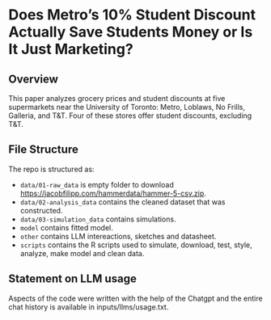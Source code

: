 # Does Metro’s 10% Student Discount Actually Save Students Money or Is It Just Marketing?

## Overview

This paper analyzes grocery prices and student discounts at five supermarkets near the University of Toronto: Metro, Loblaws, No Frills, Galleria, and T&T. Four of these stores offer student discounts, excluding T&T.


## File Structure

The repo is structured as:

-   `data/01-raw_data` is empty folder to download https://jacobfilipp.com/hammerdata/hammer-5-csv.zip.
-   `data/02-analysis_data` contains the cleaned dataset that was constructed.
-   `data/03-simulation_data` contains simulations.
-   `model` contains fitted model. 
-   `other` contains LLM intereactions, sketches and datasheet. 
-   `scripts` contains the R scripts used to simulate, download, test, style, analyze, make model and clean data.


## Statement on LLM usage

Aspects of the code were written with the help of the Chatgpt and the entire chat history is available in inputs/llms/usage.txt.
